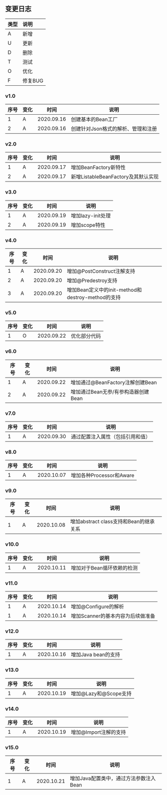 ## 变更日志
| 类型 | 说明 |
|:----|:----|
| A | 新增 |
| U | 更新 |
| D | 删除 |
| T | 测试 |
| O | 优化 |
| F | 修复BUG |

### v1.0

| 序号 | 变化 |时间  |说明  |
| --- | --- | --- | --- |
| 1 | A |2020.09.16  | 创建基本的Bean工厂 |
| 2 | A |2020.09.16  | 创建针对Json格式的解析、管理和注册 |
### v2.0

| 序号 | 变化 |时间  |说明  |
| --- | --- | --- | --- |
| 1 | A |2020.09.17  | 增加BeanFactory新特性 |
| 2 | A |2020.09.17  | 新增ListableBeanFactory及其默认实现 |
### v3.0

| 序号 | 变化 |时间  |说明  |
| --- | --- | --- | --- |
| 1 | A |2020.09.19  | 增加lazy-init处理 |
| 2 | A |2020.09.19  | 增加scope特性 |

### v4.0

| 序号 | 变化 |时间  |说明  |
| --- | --- | --- | --- |
| 1 | A |2020.09.20  | 增加@PostConstruct注解支持 |
| 2 | A |2020.09.20  | 增加@Predestroy支持 |
| 3 | A |2020.09.20  | 增加Bean定义中的init-method和destroy-method的支持 |

### v5.0
| 序号 | 变化 |时间  |说明  |
| --- | --- | --- | --- |
| 1 | O |2020.09.22  | 优化部分代码 |

### v6.0
| 序号 | 变化 |时间  |说明  |
| --- | --- | --- | --- |
| 1 | A |2020.09.22  | 增加通过@BeanFactory注解创建Bean |
| 2 | A |2020.09.22  | 增加通过Bean无参/有参构造器创建Bean |

### v7.0
| 序号 | 变化 |时间  |说明  |
| --- | --- | --- | --- |
| 1 | A |2020.09.30  | 通过配置注入属性（包括引用和值） |

### v8.0
| 序号 | 变化 |时间  |说明  |
| --- | --- | --- | --- |
| 1 | A |2020.10.07  | 增加各种Processor和Aware |

### v9.0
| 序号 | 变化 |时间  |说明  |
| --- | --- | --- | --- |
| 1 | A |2020.10.08  | 增加abstract class支持和Bean的继承关系 |

### v10.0
| 序号 | 变化 |时间  |说明  |
| --- | --- | --- | --- |
| 1 | A |2020.10.11  | 增加对于Bean循环依赖的检测 |

### v11.0
| 序号 | 变化 |时间  |说明  |
| --- | --- | --- | --- |
| 1 | A |2020.10.14  | 增加@Configure的解析 |
| 1 | A |2020.10.14  | 增加Scanner的基本内容为后续做准备 |

### v12.0
| 序号 | 变化 |时间  |说明  |
| --- | --- | --- | --- |
| 1 | A |2020.10.16  | 增加Java bean的支持 |

### v13.0
| 序号 | 变化 |时间  |说明  |
| --- | --- | --- | --- |
| 1 | A |2020.10.19  | 增加@Lazy和@Scope支持 |


### v14.0
| 序号 | 变化 |时间  |说明  |
| --- | --- | --- | --- |
| 1 | A |2020.10.19  | 增加@Import注解的支持 |

### v15.0
| 序号 | 变化 |时间  |说明  |
| --- | --- | --- | --- |
| 1 | A |2020.10.21  | 增加Java配置类中，通过方法参数注入Bean |